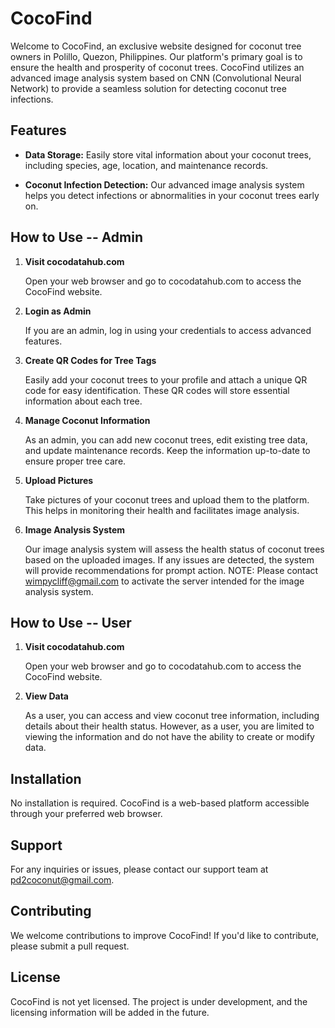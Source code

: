 # CocoFind

Welcome to CocoFind, an exclusive website designed for coconut tree owners in Polillo, Quezon, Philippines. Our platform's primary goal is to ensure the health and prosperity of coconut trees. CocoFind utilizes an advanced image analysis system based on CNN (Convolutional Neural Network) to provide a seamless solution for detecting coconut tree infections.

## Features

- **Data Storage:** Easily store vital information about your coconut trees, including species, age, location, and maintenance records.

- **Coconut Infection Detection:** Our advanced image analysis system helps you detect infections or abnormalities in your coconut trees early on.

## How to Use -- Admin

1. **Visit cocodatahub.com**

   Open your web browser and go to cocodatahub.com to access the CocoFind website.

2. **Login as Admin**

   If you are an admin, log in using your credentials to access advanced features.

3. **Create QR Codes for Tree Tags**

   Easily add your coconut trees to your profile and attach a unique QR code for easy identification. These QR codes will store essential information about each tree.

4. **Manage Coconut Information**

   As an admin, you can add new coconut trees, edit existing tree data, and update maintenance records. Keep the information up-to-date to ensure proper tree care.

5. **Upload Pictures**

   Take pictures of your coconut trees and upload them to the platform. This helps in monitoring their health and facilitates image analysis.
   
6. **Image Analysis System**

   Our image analysis system will assess the health status of coconut trees based on the uploaded images. If any issues are detected, the system will provide recommendations for prompt action. NOTE: Please contact wimpycliff@gmail.com to activate the server intended for the image analysis system.

## How to Use -- User

1. **Visit cocodatahub.com**

   Open your web browser and go to cocodatahub.com to access the CocoFind website.

2. **View Data**

   As a user, you can access and view coconut tree information, including details about their health status. However, as a user, you are limited to viewing the information and do not have the ability to create or modify data.
   
## Installation

No installation is required. CocoFind is a web-based platform accessible through your preferred web browser.

## Support

For any inquiries or issues, please contact our support team at pd2coconut@gmail.com.

## Contributing

We welcome contributions to improve CocoFind! If you'd like to contribute, please submit a pull request.

## License

CocoFind is not yet licensed. The project is under development, and the licensing information will be added in the future.
